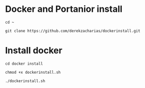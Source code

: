 # Docker and Portanior install

```
cd ~
```

```
git clone https://github.com/derekzacharias/dockerinstall.git
```

# Install docker
```
cd docker install
```

```
chmod +x dockerinstall.sh
```

```
./dockerinstall.sh
```



